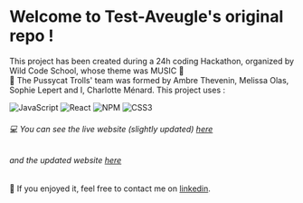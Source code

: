 # Welcome to Test-Aveugle's original repo !

This project has been created during a 24h coding Hackathon, organized by Wild Code School, whose theme was MUSIC 🎵<br/>
👑 The Pussycat Trolls' team was formed by Ambre Thevenin, Melissa Olas, Sophie Lepert and I, Charlotte Ménard. 
This project uses : 
<br/>

![JavaScript](https://img.shields.io/badge/javascript-%23323330.svg?style=for-the-badge&logo=javascript&logoColor=%23F7DF1E)
![React](https://img.shields.io/badge/react-%2320232a.svg?style=for-the-badge&logo=react&logoColor=%2361DAFB)
![NPM](https://img.shields.io/badge/NPM-%23000000.svg?style=for-the-badge&logo=npm&logoColor=white)
![CSS3](https://img.shields.io/badge/css3-%231572B6.svg?style=for-the-badge&logo=css3&logoColor=white)

###### 💻 You can see the live website (slightly updated) [here](http://test-aveugle.herokuapp.com)
###### and the updated website [here](https://github.com/Charlotte-Men/Test_aveugle)

:speech_balloon: If you enjoyed it, feel free to contact me on [linkedin](https://www.linkedin.com/in/charlotte-menard/).
